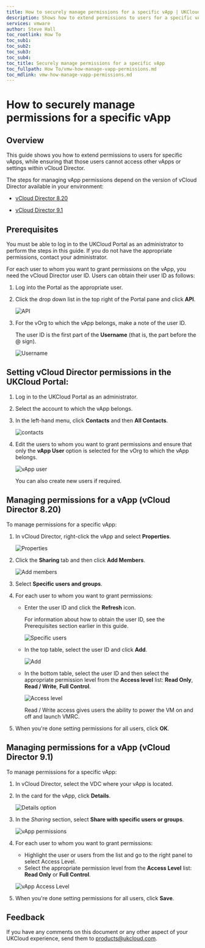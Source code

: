 ```yaml
---
title: How to securely manage permissions for a specific vApp | UKCloud Ltd
description: Shows how to extend permissions to users for a specific vApp, ensuring that those users cannot also access other vApps or settings within vCloud Director
services: vmware
author: Steve Hall
toc_rootlink: How To
toc_sub1: 
toc_sub2:
toc_sub3:
toc_sub4:
toc_title: Securely manage permissions for a specific vApp
toc_fullpath: How To/vmw-how-manage-vapp-permissions.md
toc_mdlink: vmw-how-manage-vapp-permissions.md
---
```


# How to securely manage permissions for a specific vApp

## Overview

This guide shows you how to extend permissions to users for specific vApps, while ensuring that those users cannot access other vApps or settings within vCloud Director.

The steps for managing vApp permissions depend on the version of vCloud Director available in your environment:

- [vCloud Director 8.20](#managing-pemissions-for-a-vapp-vcloud-director-820)

- [vCloud Director 9.1](#managing-pemissions-for-a-vapp-vcloud-director-91)

## Prerequisites

You must be able to log in to the UKCloud Portal as an administrator to perform the steps in this guide. If you do not have the appropriate permissions, contact your administrator.

For each user to whom you want to grant permissions on the vApp, you need the vCloud Director user ID. Users can obtain their user ID as follows:

1. Log into the Portal as the appropriate user.

2. Click the drop down list in the top right of the Portal pane and click **API**.

    ![API](images/vmw-portal-mnu-api.png)

3. For the vOrg to which the vApp belongs, make a note of the user ID.

    The user ID is the first part of the **Username** (that is, the part before the @ sign).

    ![Username](images/vmw-portal-api-details.png)

## Setting vCloud Director permissions in the UKCloud Portal:

1. Log in to the UKCloud Portal as an administrator.

2. Select the account to which the vApp belongs.

3. In the left-hand menu, click **Contacts** and then **All Contacts**.

    ![contacts](images/ptl-menu-all-contacts.png)

4. Edit the users to whom you want to grant permissions and ensure that only the **vApp User** option is selected for the vOrg to which the vApp belongs.

    ![vApp user](images/manage-image-4.png)

    You can also create new users if required.

## Managing permissions for a vApp (vCloud Director 8.20)

To manage permissions for a specific vApp:

1. In vCloud Director, right-click the vApp and select **Properties**.

   ![Properties](images/manage-image-7.png)

2. Click the **Sharing** tab and then click **Add Members**.

   ![Add members](images/manage-image-8.png)

3. Select **Specific users and groups**.

4. For each user to whom you want to grant permissions:

    - Enter the user ID and click the **Refresh** icon.

        For information about how to obtain the user ID, see the
        Prerequisites section earlier in this guide.

        ![Specific users](images/manage-image-9.png)

    - In the top table, select the user ID and click **Add**.

        ![Add](images/manage-image-10.png)

    - In the bottom table, select the user ID and then select the appropriate permission level from the **Access level** list: **Read Only**, **Read / Write**, **Full Control**.

        ![Access level](images/manage-image-11.png)

        Read / Write access gives users the ability to power the VM on and off and launch VMRC.

5. When you're done setting permissions for all users, click **OK**.

## Managing permissions for a vApp (vCloud Director 9.1)

To manage permissions for a specific vApp:

1. In vCloud Director, select the VDC where your vApp is located.

2. In the card for the vApp, click **Details**.

    ![Details option](images/vmw-vcd-tp-vapp-details.png)

3. In the *Sharing* section, select **Share with specific users or groups**.

    ![vApp permissions](images/vmw-vcd-tp-vapp-share.png)

4. For each user to whom you want to grant permissions:

    - Highlight the user or users from the list and go to the right panel to select Access Level.
    - Select the appropriate permission level from the **Access Level** list: **Read Only** or **Full Control**.

    ![vApp Access Level](images/vmw-vcd-tp-vapp-share-level.png)

5. When you're done setting permissions for all users, click **Save**.

## Feedback

If you have any comments on this document or any other aspect of your UKCloud experience, send them to <products@ukcloud.com>.